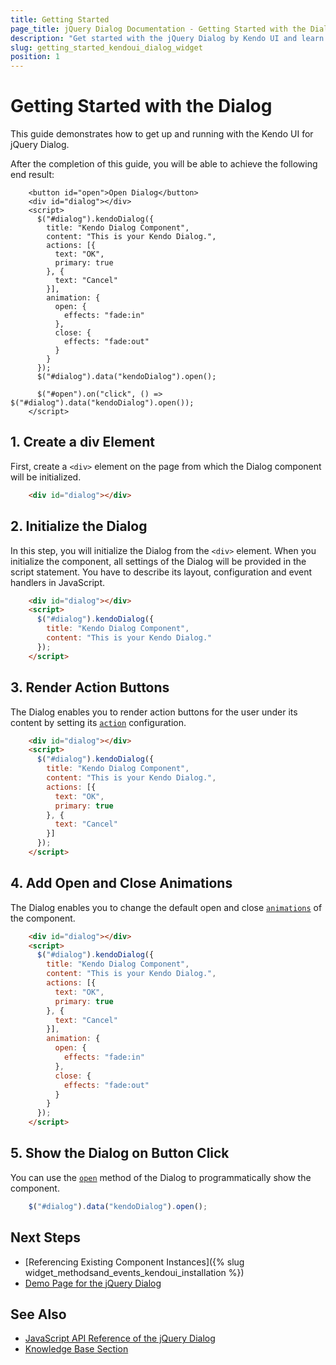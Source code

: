 ```yaml
---
title: Getting Started
page_title: jQuery Dialog Documentation - Getting Started with the Dialog
description: "Get started with the jQuery Dialog by Kendo UI and learn how to create, initialize, and enable the component."
slug: getting_started_kendoui_dialog_widget
position: 1
---
```


# Getting Started with the Dialog

This guide demonstrates how to get up and running with the Kendo UI for jQuery Dialog.

After the completion of this guide, you will be able to achieve the following end result:

```dojo
    <button id="open">Open Dialog</button>
    <div id="dialog"></div>
    <script>
      $("#dialog").kendoDialog({
        title: "Kendo Dialog Component",
        content: "This is your Kendo Dialog.",
        actions: [{
          text: "OK",
          primary: true
        }, {
          text: "Cancel"
        }],
        animation: {
          open: {
            effects: "fade:in"
          },
          close: {
            effects: "fade:out"
          }
        }
      });
      $("#dialog").data("kendoDialog").open();

      $("#open").on("click", () => $("#dialog").data("kendoDialog").open());
    </script>
```

## 1. Create a div Element

First, create a `<div>` element on the page from which the Dialog component will be initialized.

```html
    <div id="dialog"></div>
```

## 2. Initialize the Dialog

In this step, you will initialize the Dialog from the `<div>` element. When you initialize the component, all settings of the Dialog will be provided in the script statement. You have to describe its layout, configuration and event handlers in JavaScript.

```html
    <div id="dialog"></div>
    <script>
      $("#dialog").kendoDialog({
        title: "Kendo Dialog Component",
        content: "This is your Kendo Dialog."
      });
    </script>
```

## 3. Render Action Buttons

The Dialog enables you to render action buttons for the user under its content by setting its [`action`](/api/javascript/ui/dialog/configuration/actions) configuration.

```html
    <div id="dialog"></div>
    <script>
      $("#dialog").kendoDialog({
        title: "Kendo Dialog Component",
        content: "This is your Kendo Dialog.",
        actions: [{
          text: "OK",
          primary: true
        }, {
          text: "Cancel"
        }]
      });
    </script>
```

## 4. Add Open and Close Animations

The Dialog enables you to change the default open and close [`animations`](/api/javascript/ui/dialog/configuration/animation) of the component.

```html
    <div id="dialog"></div>
    <script>
      $("#dialog").kendoDialog({
        title: "Kendo Dialog Component",
        content: "This is your Kendo Dialog.",
        actions: [{
          text: "OK",
          primary: true
        }, {
          text: "Cancel"
        }],
        animation: {
          open: {
            effects: "fade:in"
          },
          close: {
            effects: "fade:out"
          }
        }
      });
    </script>
```

## 5. Show the Dialog on Button Click

You can use the [`open`](/api/javascript/ui/dialog/methods/open) method of the Dialog to programmatically show the component.

```javascript
    $("#dialog").data("kendoDialog").open();
```

## Next Steps 

* [Referencing Existing Component Instances]({% slug widget_methodsand_events_kendoui_installation %}) 
* [Demo Page for the jQuery Dialog](https://demos.telerik.com/kendo-ui/dialog/index)

## See Also 

* [JavaScript API Reference of the jQuery Dialog](/api/javascript/ui/dialog)
* [Knowledge Base Section](/knowledge-base)

